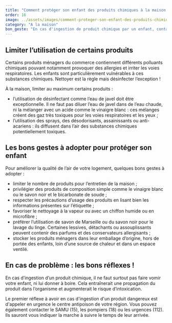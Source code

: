 ```yaml
---
title: "Comment protéger son enfant des produits chimiques à la maison ?"
order: 16
image: ../assets/images/comment-proteger-son-enfant-des-produits-chimiques-a-la-maison.jpg
category: "A la maison"
bon_geste: "En cas d'ingestion de produit chimique par un enfant, contacter directement le <a href=\"https://centres-antipoison.net/\" target=\"_blank\" rel=\"nofollow noopener noreferrer\">centre anti-poison</a> le plus proche."
---
```


## Limiter l’utilisation de certains produits

Certains produits ménagers du commerce contiennent différents polluants chimiques pouvant notamment provoquer des allergies et irriter les voies respiratoires. Les enfants sont particulièrement vulnérables à ces substances chimiques. Nettoyer est la règle mais désinfecter l’exception !

À la maison, limiter au maximum certains produits :  
- l’utilisation de désinfectant comme l’eau de javel doit être exceptionnelle. Il ne faut pas diluer l’eau de javel dans de l’eau chaude, ni la mélanger avec un acide comme le vinaigre blanc : ces mélanges créent des gaz très toxiques pour les voies respiratoires et les yeux ;
- l’utilisation des sprays, des désodorisants, assainissants ou anti-acariens : ils diffusent dans l’air des substances chimiques potentiellement toxiques.

## Les bons gestes à adopter pour protéger son enfant

Pour améliorer la qualité de l’air de votre logement, quelques bons gestes à adopter :
- limiter le nombre de produits pour l’entretien de la maison ;
- privilégier des produits de composition simple comme le vinaigre blanc ou le savon noir et le bicarbonate de soude ; 
- respecter les précautions d’usage des produits en lisant bien les informations présentes sur l’étiquette ;
- favoriser le nettoyage à la vapeur ou avec un chiffon humide ou en microfibre ;
- préférer l’utilisation de savon de Marseille ou du savon noir pour le lavage du linge. Certaines lessives, détachants ou assouplissants peuvent contenir des parfums et des conservateurs allergisants ;
- stocker les produits ménagers dans leur emballage d’origine, hors de portée des enfants, loin d’une source de chaleur et dans un espace ventilé.

## En cas de problème : les bons réflexes !

En cas d’ingestion d’un produit chimique, il ne faut surtout pas faire vomir votre enfant, ni lui donner à boire. Cela entraînerait une propagation du produit dans l’organisme et augmenterait le risque d’intoxication. 

Le premier réflexe à avoir en cas d'ingestion d'un produit dangereux est d'appeler en urgence le centre antipoison de votre région. Vous pouvez également contacter le SAMU (15),  les pompiers (18) ou les urgences (112). Ils sauront vous indiquer la marche à suivre le temps de leur arrivée.


